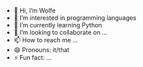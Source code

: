 - 👋 Hi, I’m Wolfe
- 👀 I’m interested in programming languages
- 🌱 I’m currently learning Python
- 💞️ I’m looking to collaborate on ...
- 📫 How to reach me ...
- 😄 Pronouns: it/that
- ⚡ Fun fact: ...

<!---
wolfeskitchen/wolfeskitchen is a ✨ special ✨ repository because its `README.md` (this file) appears on your GitHub profile.
You can click the Preview link to take a look at your changes.
--->
